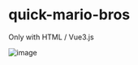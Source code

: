 # quick-mario-bros
Only with HTML / Vue3.js 

![image](https://user-images.githubusercontent.com/53474519/192117665-11a6ba29-e9b6-417b-829a-a4c0fd5c59b9.png)
